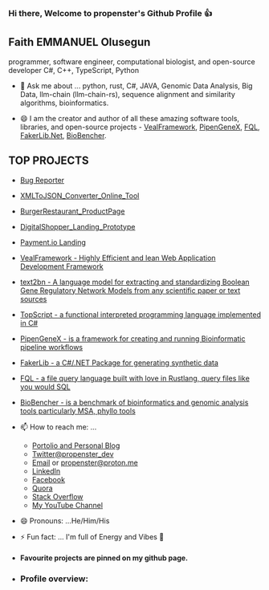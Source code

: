 ### Hi there, Welcome to propenster's Github Profile :+1:

## Faith EMMANUEL Olusegun

programmer, software engineer, computational biologist, and open-source developer
C#, C++, TypeScript, Python

- 💬 Ask me about ... python, rust, C#, JAVA, Genomic Data Analysis, Big Data, llm-chain (llm-chain-rs), sequence alignment and similarity algorithms, bioinformatics.
  
- 😄 I am the creator and author of all these amazing software tools, libraries, and open-source projects - [VealFramework](https://github.com/propenster/veal), [PipenGeneX](https://github.com/propenster/pipengenex), [FQL](https://github.com/propenster/fql), [FakerLib.Net](https://github.com/propenster/Faker.Net), [BioBencher](https://github.com/propenster/biobencher).

## TOP PROJECTS
- [Bug Reporter](https://melodious-manatee-57dfaf.netlify.app/)
- [XMLToJSON_Converter_Online_Tool](https://thirsty-agnesi-fcaa76.netlify.app/)
- [BurgerRestaurant_ProductPage](https://gallant-haibt-e4cda0.netlify.app/)
- [DigitalShopper_Landing_Prototype](https://ubiquitous-souffle-7d4b31.netlify.app/)
- [Payment.io Landing](https://serene-gates-afd38b.netlify.app/)
- [VealFramework - Highly Efficient and lean Web Application Development Framework](https://veal.readthedocs.io/en/latest/)
- [text2bn - A language model for extracting and standardizing Boolean Gene Regulatory Network Models from any scientific paper or text sources](https://github.com/propenster/text2bn)
- [TopScript - a functional interpreted programming language implemented in C#](https://github.com/propenster/topscript)
- [PipenGeneX - is a framework for creating and running Bioinformatic pipeline workflows](https://github.com/propenster/pipengenex)
- [FakerLib - a C#/.NET Package for generating synthetic data](https://github.com/propenster/Faker.Net)
- [FQL - a file query language built with love in Rustlang, query files like you would SQL](https://github.com/propenster/fql)
- [BioBencher - is a benchmark of bioinformatics and genomic analysis tools particularly MSA, phyllo tools](https://github.com/propenster/biobencher)
  
- 📫 How to reach me: ...
  
    * [Portolio and Personal Blog](https://propenster.github.io)
    * [Twitter@propenster_dev](https://twitter.com/propenster_dev) 
    * [Email](mailto:faitholusegun60@gmail.com) or [propenster@proton.me](mailto:propenster@proton.me)
    * [LinkedIn](https://www.linkedin.com/in/faith-olusegun/)
    * [Facebook](https://facebook.com/faithemmanuel.olusegun)
    * [Quora](https://www.quora.com/profile/Faith-Olusegun-2)
    * [Stack Overflow](https://stackoverflow.com/users/14427078/propenster)
    * [My YouTube Channel](https://www.youtube.com/@FaithOlusegun)
  
- 😄 Pronouns: ...He/Him/His
- ⚡ Fun fact: ... I'm full of Energy and Vibes :rocket:
- #### Favourite projects are pinned on my github page.

- ### <p>Profile overview: 



